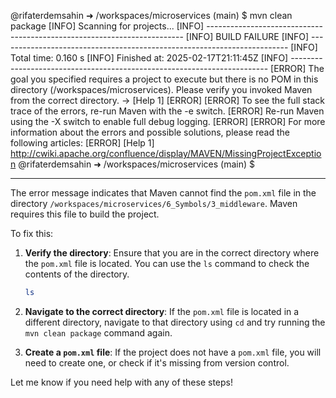 @rifaterdemsahin ➜ /workspaces/microservices (main) $ mvn clean package
[INFO] Scanning for projects...
[INFO] ------------------------------------------------------------------------
[INFO] BUILD FAILURE
[INFO] ------------------------------------------------------------------------
[INFO] Total time:  0.160 s
[INFO] Finished at: 2025-02-17T21:11:45Z
[INFO] ------------------------------------------------------------------------
[ERROR] The goal you specified requires a project to execute but there is no POM in this directory (/workspaces/microservices). Please verify you invoked Maven from the correct directory. -> [Help 1]
[ERROR] 
[ERROR] To see the full stack trace of the errors, re-run Maven with the -e switch.
[ERROR] Re-run Maven using the -X switch to enable full debug logging.
[ERROR] 
[ERROR] For more information about the errors and possible solutions, please read the following articles:
[ERROR] [Help 1] http://cwiki.apache.org/confluence/display/MAVEN/MissingProjectException
@rifaterdemsahin ➜ /workspaces/microservices (main) $ 

---

The error message indicates that Maven cannot find the `pom.xml` file in the directory `/workspaces/microservices/6_Symbols/3_middleware`. Maven requires this file to build the project.

To fix this:

1. **Verify the directory**: Ensure that you are in the correct directory where the `pom.xml` file is located. You can use the `ls` command to check the contents of the directory.
   
   ```bash
   ls
   ```

2. **Navigate to the correct directory**: If the `pom.xml` file is located in a different directory, navigate to that directory using `cd` and try running the `mvn clean package` command again.

3. **Create a `pom.xml` file**: If the project does not have a `pom.xml` file, you will need to create one, or check if it's missing from version control.

Let me know if you need help with any of these steps!
